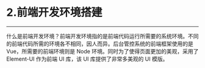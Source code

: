 # 2.前端开发环境搭建

---

什么是前端开发环境？前端开发环境指的是前端代码运行所需要的系统环境。不同的前端代码所需的环境各不相同，因人而异。后台管控系统的前端框架使用的是 Vue，所需要的前端环境则是 Node 环境。同时为了使得页面更加的美观，采用了 Element-UI 作为前端 UI 库，该 UI 库提供了非常多美观的 UI 模版。
